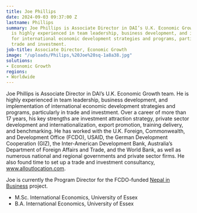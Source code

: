 ```yaml
---
title: Joe Phillips
date: 2024-09-03 09:37:00 Z
lastname: Phillips
summary: Joe Phillips is Associate Director in DAI’s U.K. Economic Growth team. He
  is highly experienced in team leadership, business development, and implementation
  for international economic development strategies and programs, particularly in
  trade and investment.
job-title: Associate Director, Economic Growth
image: "/uploads/Philips,%20Joe%20sq-1a8a38.jpg"
solutions:
- Economic Growth
regions:
- Worldwide
---
```


Joe Phillips is Associate Director in DAI’s U.K. Economic Growth team. He is highly experienced in team leadership, business development, and implementation of international economic development strategies and programs, particularly in trade and investment. Over a career of more than 17 years, his key strengths are investment attraction strategy, private sector development and internationalization, export promotion, training delivery, and benchmarking. He has worked with the U.K. Foreign, Commonwealth, and Development Office (FCDO), USAID, the German Development Cooperation (GIZ), the Inter-American Development Bank, Australia’s Department of Foreign Affairs and Trade, and the World Bank, as well as numerous national and regional governments and private sector firms. He also found time to set up a trade and investment consultancy, www.alloutlocation.com.

Joe is currently the Program Director for the FCDO-funded [Nepal in Business](https://www.dai.com/our-work/projects/nepal-nepal-in-business-nib) project. 

* M.Sc. International Economics, University of Essex
* B.A. International Economics, University of Essex